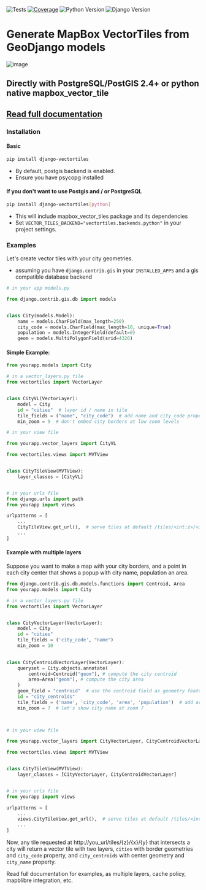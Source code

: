 ![Tests](https://github.com/submarcos/django-vectortiles/workflows/Unit%20tests/badge.svg)
[![Coverage](https://codecov.io/gh/submarcos/django-vectortiles/branch/master/graph/badge.svg)](https://codecov.io/gh/submarcos/django-vectortiles)
![Python Version](https://img.shields.io/badge/python-%3E%3D%203.8-blue.svg)
![Django Version](https://img.shields.io/badge/django-%3E%3D%204.2-blue.svg)

# Generate MapBox VectorTiles from GeoDjango models
![image](https://github.com/user-attachments/assets/46d5b475-c5c1-48b2-959d-9689968fdfef)

## Directly with PostgreSQL/PostGIS 2.4+ or python native mapbox_vector_tile

## [Read full documentation](https://django-vectortiles.readthedocs.io/)

### Installation

#### Basic
```bash
pip install django-vectortiles
```

* By default, postgis backend is enabled.
* Ensure you have psycopg installed

#### If you don't want to use Postgis and / or PostgreSQL
```bash
pip install django-vectortiles[python]
```
* This will include mapbox_vector_tiles package and its dependencies
* Set ```VECTOR_TILES_BACKEND="vectortiles.backends.python"``` in your project settings.

### Examples

Let's create vector tiles with your city geometries.

* assuming you have ```django.contrib.gis``` in your ```INSTALLED_APPS``` and a gis compatible database backend

```python
# in your app models.py

from django.contrib.gis.db import models


class City(models.Model):
    name = models.CharField(max_length=250)
    city_code = models.CharField(max_length=10, unique=True)
    population = models.IntegerField(default=0)
    geom = models.MultiPolygonField(srid=4326)
```


#### Simple Example:

```python
from yourapp.models import City

# in a vector_layers.py file
from vectortiles import VectorLayer


class CityVL(VectorLayer):
    model = City
    id = "cities"  # layer id / name in tile
    tile_fields = ("name", "city_code")  # add name and city_code properties in each tile feature
    min_zoom = 9  # don't embed city borders at low zoom levels

# in your view file

from yourapp.vector_layers import CityVL

from vectortiles.views import MVTView


class CityTileView(MVTView):
    layer_classes = [CityVL]


# in your urls file
from django.urls import path
from yourapp import views

urlpatterns = [
    ...
    CityTileView.get_url(),  # serve tiles at default /tiles/<int:z>/<int:x>/<int:y>. You can override url prefix and tile scheme in class attributes.
    ...
]
```
#### Example with multiple layers

Suppose you want to make a map with your city borders, and a point in each city center that shows a popup with city name, population an area.

```python
from django.contrib.gis.db.models.functions import Centroid, Area
from yourapp.models import City

# in a vector_layers.py file
from vectortiles import VectorLayer


class CityVectorLayer(VectorLayer):
    model = City
    id = "cities"
    tile_fields = ('city_code', "name")
    min_zoom = 10

    
class CityCentroidVectorLayer(VectorLayer):
    queryset = City.objects.annotate(
        centroid=Centroid("geom"), # compute the city centroïd
        area=Area("geom"), # compute the city area
    )  
    geom_field = "centroid"  # use the centroid field as geometry feature
    id = "city_centroïds"
    tile_fields = ('name', 'city_code', 'area', 'population')  # add area and population properties in each tile feature
    min_zoom = 7  # let's show city name at zoom 7


    
# in your view file

from yourapp.vector_layers import CityVectorLayer, CityCentroidVectorLayer

from vectortiles.views import MVTView


class CityTileView(MVTView):
    layer_classes = [CityVectorLayer, CityCentroidVectorLayer]


# in your urls file
from yourapp import views

urlpatterns = [
    ...
    views.CityTileView.get_url(),  # serve tiles at default /tiles/<int:z>/<int:x>/<int:y>
    ...
]
```

Now, any tile requested at http://you_url/tiles/{z}/{x}/{y} that intersects a city will return a vector tile with two layers, `cities` with border geometries and `city_code` property, and `city_centroïds` with center geometry and `city_name` property.

Read full documentation for examples, as multiple layers, cache policy, mapblibre integration, etc.
